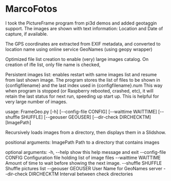 # MarcoFotos
I took the PictureFrame program from pi3d demos and added geotaggin support. The images are shown with 
text information: Location and Date of capture, if available.

The GPS coordinates are extracted from EXIF metadata, and converted to location name using online service
GeoNames (using geopy wrapper)


 
Optimized file list creation to enable (very) large images catalog. On creation of ifle list, only file name is checked, 

Persistent images list: enables restart with same images list and resume from last shown image.
    The program stores the list of files to be shown in {configfilename} and the last index used in  {configfilename}.num
    This way when program is stopped (or Raspberry rebooted, crashed, etc), it will retain the last status for next run, speeding up start up. This is helpful for very large number of images.

usage: FrameGeo.py [-h] [--config-file CONFIG] [--waittime WAITTIME]
                   [--shuffle SHUFFLE] [--geouser GEOUSER]
                   [--dir-check DIRCHECKTM]
                   [ImagePath]

Recursively loads images from a directory, then displays them in a Slidshow.

positional arguments:
  ImagePath             Path to a directory that contains images

optional arguments:
  -h, --help            show this help message and exit
  --config-file CONFIG  Configuration file holding list of image files
  --waittime WAITTIME   Amount of time to wait before showing the next image.
  --shuffle SHUFFLE     Shuffle pictures list
  --geouser GEOUSER     User Name for GeoNames server
  --dir-check DIRCHECKTM
                        Interval between check directories

